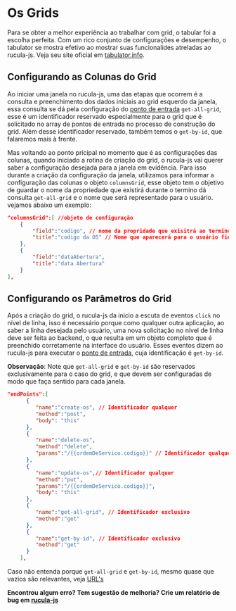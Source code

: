 # Os Grids

Para se obter a melhor experiência ao trabalhar com grid, o tabular foi a escolha perfeita. Com um rico conjunto de configurações e desempenho, o tabulator se mostra  efetivo ao mostrar suas funcionalides atreladas ao rucula-js. Veja seu site oficial em [tabulator.info](http://tabulator.info/).


## Configurando as Colunas do Grid  

Ao iniciar uma janela no  rucula-js, uma  das etapas que ocorrem é a consulta e preenchimento dos dados iniciais ao grid esquerdo da janela, essa consulta se dá pela configuração do [ponto de entrada](endPoints.md) `get-all-grid`, esse é um identificador reservado especialmente para o grid que é solicitado no array de pontos de entrada no processo de construção do grid. Além  desse identificador reservado, também temos o `get-by-id`, que falaremos mais à frente.

Mas voltando ao ponto prícipal no momento que é as configurações das colunas, quando iniciado a rotina de criação do grid, o rucula-js vai querer saber a configuração desejada para a janela em evidência. Para isso durante a criação da configuração da janela, utilizamos para informar a configuração das colunas o objeto `columnsGrid`, esse objeto tem o objetivo de guardar o nome da propriedade que existirá durante o termino dá consulta `get-all-grid` e o nome que será representado para o usuário. vejamos abaixo um exemplo:

```json
"columnsGrid":[ //objeto de configuração
    {
        "field":"codigo", // nome da propridade que exisitrá ao termino da consulta
        "title":"codigo da OS" // Nome que aparecerá para o usuário final
    },
    {
        "field":"dataAbertura",
        "title":"data Abertura"
    }
],
```

## Configurando os Parâmetros do Grid

Após a criação do grid, o rucula-js da inicio a escuta de eventos `click` no nível de linha, isso é necessário porque como qualquer outra aplicação, ao saber a linha desejada pelo usuário, uma nova solicitação no nível de linha deve ser feita ao backend, o que resulta em um objeto completo que é preenchido corretamente na interface do usuário. Esses eventos dizem ao rucula-js para executar o [ponto de entrada](endPoints.md), cuja identificação é `get-by-id`.


**Observação**: Note que  `get-all-grid` e `get-by-id` são reservados exclusivamente para o caso do grid, e que devem ser configuradas de modo que faça sentido para cada janela.

```json
"endPoints":[
      {
         "name":"create-os", // Identificador qualquer
         "method":"post",
         "body": "this"
      },
      {
         "name":"delete-os",
         "method":"delete",
         "params":"/{{ordemDeServico.codigo}}" // Identificador qualquer
      },
      {
         "name":"update-os",// Identificador qualquer
         "method":"put",
         "params":"/{{ordemDeServico.codigo}}",
         "body": "this"
      },
      {
         "name":"get-all-grid", // Identificador exclusivo
         "method":"get"
      },
      {
         "name":"get-by-id", // Identificador exclusivo
         "method":"get"
      }
    ],
```

Caso não entenda porque `get-all-grid` e `get-by-id`, mesmo quase que vazios são relevantes, veja [URL's](url.md)


**Encontrou algum erro? Tem sugestão de melhoria? Crie um relatório de bug em [rucula-js](https://github.com/rucula-js/rucula-js/issues)**